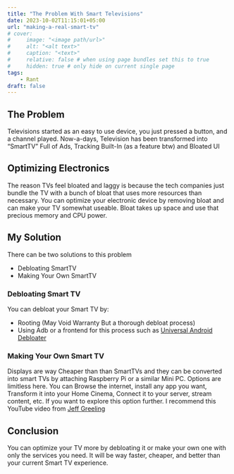 ```yaml
---
title: "The Problem With Smart Televisions"
date: 2023-10-02T11:15:01+05:00
url: "making-a-real-smart-tv"
# cover:
#     image: "<image path/url>"
#     alt: "<alt text>"
#     caption: "<text>"
#     relative: false # when using page bundles set this to true
#     hidden: true # only hide on current single page
tags:
    - Rant
draft: false
---
```

## The Problem
Televisions started as an easy to use device, you just pressed a button, and a channel played. Now-a-days, Television has been transformed into “SmartTV” Full of Ads, Tracking Built-In (as a feature btw) and Bloated UI
## Optimizing Electronics
The reason TVs feel bloated and laggy is because the tech companies just bundle the TV with a bunch of bloat that uses more resources than necessary. You can optimize your electronic device by removing bloat and can make your TV somewhat useable. Bloat takes up space and use that precious memory and CPU power.
## My Solution
There can be two solutions to this problem
* Debloating SmartTV
* Making Your Own SmartTV
### Debloating Smart TV
You can debloat your Smart TV by:
* Rooting (May Void Warranty But a thorough debloat process)
* Using Adb or a frontend for this process such as [Universal Android Debloater](https://github.com/0x192/universal-android-debloater)
### Making Your Own Smart TV
Displays are way Cheaper than than SmartTVs and they can be converted into smart TVs by attaching Raspberry Pi or a similar Mini PC. Options are limitless here. You can Browse the internet, install any app you want, Transform it into your Home Cinema, Connect it to your server, stream content, etc. If you want to explore this option further. I recommend this YouTube video from [Jeff Greeling](https://youtu.be/-epPf7D8oMk?si=a-CuvzJ0teLIrajl)
## Conclusion
You can optimize your TV more by debloating it or make your own one with only the services you need. It will be way faster, cheaper, and better than your current Smart TV experience.
